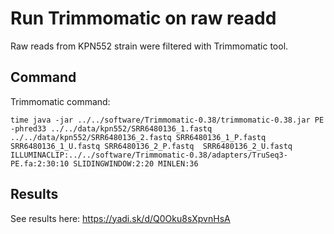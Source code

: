 # Run Trimmomatic on raw readd

Raw reads from KPN552 strain were filtered with Trimmomatic tool.

## Command

Trimmomatic command:

    time java -jar ../../software/Trimmomatic-0.38/trimmomatic-0.38.jar PE -phred33 ../../data/kpn552/SRR6480136_1.fastq ../../data/kpn552/SRR6480136_2.fastq SRR6480136_1_P.fastq SRR6480136_1_U.fastq SRR6480136_2_P.fastq  SRR6480136_2_U.fastq  ILLUMINACLIP:../../software/Trimmomatic-0.38/adapters/TruSeq3-PE.fa:2:30:10 SLIDINGWINDOW:2:20 MINLEN:36

## Results

See results here: https://yadi.sk/d/Q0Oku8sXpvnHsA
